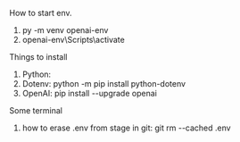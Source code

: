 How to start env.
1.  py -m venv openai-env
2. openai-env\Scripts\activate

Things to install
1. Python: 
2. Dotenv: python -m pip install python-dotenv
3. OpenAI: pip install --upgrade openai


Some terminal
1. how to erase .env from stage in git: git rm --cached .env